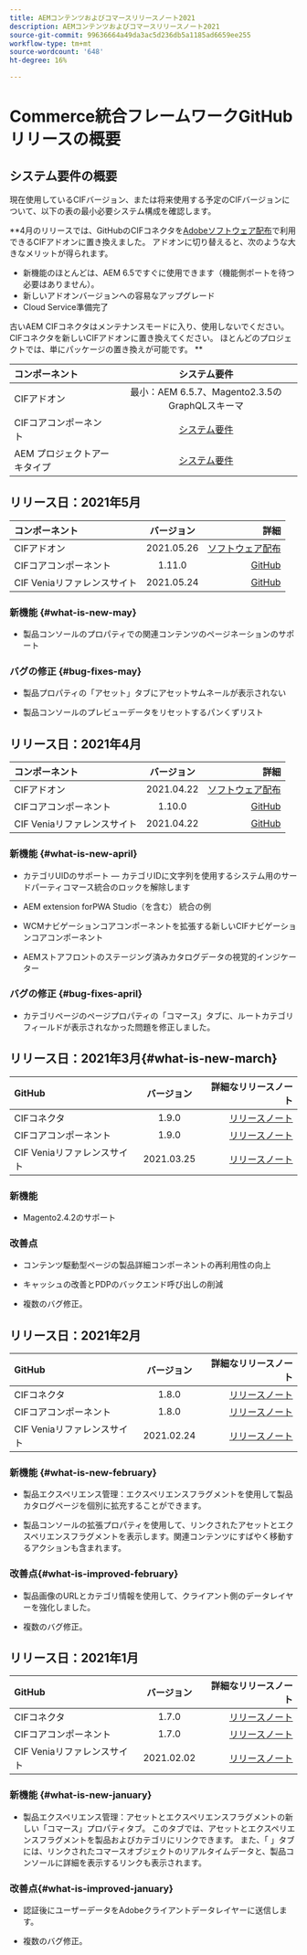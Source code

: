 ```yaml
---
title: AEMコンテンツおよびコマースリリースノート2021
description: AEMコンテンツおよびコマースリリースノート2021
source-git-commit: 99636664a49da3ac5d236db5a1185ad6659ee255
workflow-type: tm+mt
source-wordcount: '648'
ht-degree: 16%

---
```


# Commerce統合フレームワークGitHubリリースの概要

## システム要件の概要

現在使用しているCIFバージョン、または将来使用する予定のCIFバージョンについて、以下の表の最小必要システム構成を確認します。

**4月のリリースでは、GitHubのCIFコネクタを[Adobeソフトウェア配布](https://experience.adobe.com/#/downloads/content/software-distribution/en/aem.html)で利用できるCIFアドオンに置き換えました。 アドオンに切り替えると、次のような大きなメリットが得られます。

* 新機能のほとんどは、AEM 6.5ですぐに使用できます（機能側ポートを待つ必要はありません）。
* 新しいアドオンバージョンへの容易なアップグレード
* Cloud Service準備完了

古いAEM CIFコネクタはメンテナンスモードに入り、使用しないでください。 CIFコネクタを新しいCIFアドオンに置き換えてください。 ほとんどのプロジェクトでは、単にパッケージの置き換えが可能です。 **

| コンポーネント | システム要件 |
|:-------|:-----:|
| CIFアドオン | 最小：AEM 6.5.7、Magento2.3.5のGraphQLスキーマ |
| CIFコアコンポーネント | [システム要件](https://github.com/adobe/aem-core-cif-components/blob/master/VERSIONS.md) |
| AEM プロジェクトアーキタイプ | [システム要件](https://github.com/adobe/aem-project-archetype/blob/master/VERSIONS.md) |

## リリース日：2021年5月

| コンポーネント | バージョン | 詳細 |
|:-------|:-----:|---------------------:|
| CIFアドオン | 2021.05.26 | [ソフトウェア配布](https://experience.adobe.com/#/downloads/content/software-distribution/en/aem.html?package=%2Fcontent%2Fsoftware-distribution%2Fen%2Fdetails.html%2Fcontent%2Fdam%2Faem%2Fpublic%2Faem-commerce-addon-65-2021.05.26.zip) |
| CIFコアコンポーネント | 1.11.0 | [GitHub](https://github.com/adobe/aem-core-cif-components/releases/tag/core-cif-components-reactor-1.11.0) |
| CIF Veniaリファレンスサイト | 2021.05.24 | [GitHub](https://github.com/adobe/aem-cif-guides-venia/releases/tag/venia-2021.05.24) |

### 新機能 {#what-is-new-may}

* 製品コンソールのプロパティでの関連コンテンツのページネーションのサポート

### バグの修正 {#bug-fixes-may}

* 製品プロパティの「アセット」タブにアセットサムネールが表示されない

* 製品コンソールのプレビューデータをリセットするパンくずリスト

## リリース日：2021年4月

| コンポーネント | バージョン | 詳細 |
|:-------|:-----:|---------------------:|
| CIFアドオン | 2021.04.22 | [ソフトウェア配布](https://experience.adobe.com/#/downloads/content/software-distribution/en/aem.html?package=%2Fcontent%2Fsoftware-distribution%2Fen%2Fdetails.html%2Fcontent%2Fdam%2Faem%2Fpublic%2Faem-commerce-addon-65-2021.04.22.zip) |
| CIFコアコンポーネント | 1.10.0 | [GitHub](https://github.com/adobe/aem-core-cif-components/releases) |
| CIF Veniaリファレンスサイト | 2021.04.22 | [GitHub](https://github.com/adobe/aem-cif-guides-venia/releases) |

### 新機能 {#what-is-new-april}

* カテゴリUIDのサポート — カテゴリIDに文字列を使用するシステム用のサードパーティコマース統合のロックを解除します

* AEM extension forPWA Studio（を含む） 統合の例

* WCMナビゲーションコアコンポーネントを拡張する新しいCIFナビゲーションコアコンポーネント

* AEMストアフロントのステージング済みカタログデータの視覚的インジケーター

### バグの修正 {#bug-fixes-april}

* カテゴリページのページプロパティの「コマース」タブに、ルートカテゴリフィールドが表示されなかった問題を修正しました。

## リリース日：2021年3月{#what-is-new-march}

| GitHub | バージョン | 詳細なリリースノート |
|:-------|:-----:|---------------------:|
| CIFコネクタ | 1.9.0 | [リリースノート](https://github.com/adobe/commerce-cif-connector/releases) |
| CIFコアコンポーネント | 1.9.0 | [リリースノート](https://github.com/adobe/aem-core-cif-components/releases) |
| CIF Veniaリファレンスサイト | 2021.03.25 | [リリースノート](https://github.com/adobe/aem-cif-guides-venia/releases) |

### 新機能

* Magento2.4.2のサポート

### 改善点

* コンテンツ駆動型ページの製品詳細コンポーネントの再利用性の向上

* キャッシュの改善とPDPのバックエンド呼び出しの削減

* 複数のバグ修正。

## リリース日：2021年2月

| GitHub | バージョン | 詳細なリリースノート |
|:-------|:-----:|---------------------:|
| CIFコネクタ | 1.8.0 | [リリースノート](https://github.com/adobe/commerce-cif-connector/releases) |
| CIFコアコンポーネント | 1.8.0 | [リリースノート](https://github.com/adobe/aem-core-cif-components/releases) |
| CIF Veniaリファレンスサイト | 2021.02.24 | [リリースノート](https://github.com/adobe/aem-cif-guides-venia/releases) |

### 新機能 {#what-is-new-february}

* 製品エクスペリエンス管理：エクスペリエンスフラグメントを使用して製品カタログページを個別に拡充することができます。

* 製品コンソールの拡張プロパティを使用して、リンクされたアセットとエクスペリエンスフラグメントを表示します。関連コンテンツにすばやく移動するアクションも含まれます。

### 改善点{#what-is-improved-february}

* 製品画像のURLとカテゴリ情報を使用して、クライアント側のデータレイヤーを強化しました。

* 複数のバグ修正。

## リリース日：2021年1月

| GitHub | バージョン | 詳細なリリースノート |
|:-------|:-----:|---------------------:|
| CIFコネクタ | 1.7.0 | [リリースノート](https://github.com/adobe/commerce-cif-connector/releases) |
| CIFコアコンポーネント | 1.7.0 | [リリースノート](https://github.com/adobe/aem-core-cif-components/releases) |
| CIF Veniaリファレンスサイト | 2021.02.02 | [リリースノート](https://github.com/adobe/aem-cif-guides-venia/releases) |

### 新機能 {#what-is-new-january}

* 製品エクスペリエンス管理：アセットとエクスペリエンスフラグメントの新しい「コマース」プロパティタブ。 このタブでは、アセットとエクスペリエンスフラグメントを製品およびカテゴリにリンクできます。 また、「 」タブには、リンクされたコマースオブジェクトのリアルタイムデータと、製品コンソールに詳細を表示するリンクも表示されます。

### 改善点{#what-is-improved-january}

* 認証後にユーザーデータをAdobeクライアントデータレイヤーに送信します。

* 複数のバグ修正。
